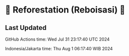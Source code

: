 
# 🌳 Reforestation (Reboisasi) 🌲

## Last Updated

GitHub Actions time: Wed Jul 31 23:17:40 UTC 2024

Indonesia/Jakarta time: Thu Aug  1 06:17:40 WIB 2024
